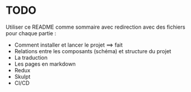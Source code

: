 # TODO

Utiliser ce README comme sommaire avec redirection avec des fichiers pour chaque partie :
* Comment installer et lancer le projet ==> fait
* Relations entre les composants (schéma) et structure du projet
* La traduction 
* Les pages en markdown
* Redux
* Skulpt
* CI/CD